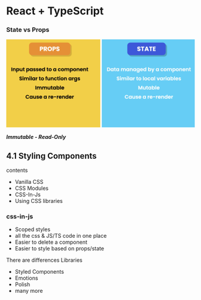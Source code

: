 # React + TypeScript 


### State vs Props

![image info](./public/assets/screenshots/state%20vs%20props.png)

***Immutable - Read-Only***


## 4.1 Styling Components


contents
- Vanilla CSS
- CSS Modules
- CSS-In-Js
- Using CSS libraries



### css-in-js


- Scoped styles
- all the css & JS/TS code in one place
- Easier to delete a component
- Easier to style based on props/state


There are differences Libraries

- Styled Components
- Emotions
- Polish
- many more
